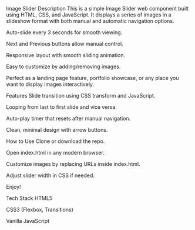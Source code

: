 Image Slider
Description
This is a simple Image Slider web component built using HTML, CSS, and JavaScript. It displays a series of images in a slideshow format with both manual and automatic navigation options.

Auto-slide every 3 seconds for smooth viewing.

Next and Previous buttons allow manual control.

Responsive layout with smooth sliding animation.

Easy to customize by adding/removing images.

Perfect as a landing page feature, portfolio showcase, or any place you want to display images interactively.

Features
Slide transition using CSS transform and JavaScript.

Looping from last to first slide and vice versa.

Auto-play timer that resets after manual navigation.

Clean, minimal design with arrow buttons.

How to Use
Clone or download the repo.

Open index.html in any modern browser.

Customize images by replacing URLs inside index.html.

Adjust slider width in CSS if needed.

Enjoy!

Tech Stack
HTML5

CSS3 (Flexbox, Transitions)

Vanilla JavaScript

